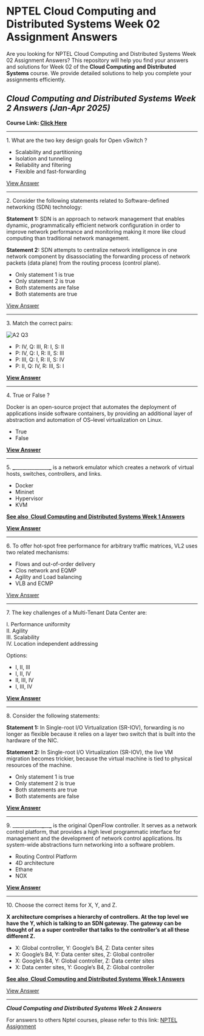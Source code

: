 # NPTEL Cloud Computing and Distributed Systems Week 02 Assignment Answers

Are you looking for NPTEL Cloud Computing and Distributed Systems Week 02 Assignment Answers? This repository will help you find your answers and solutions for Week 02 of the **Cloud Computing and Distributed Systems** course. We provide detailed solutions to help you complete your assignments efficiently.

## _Cloud Computing and Distributed Systems Week 2 Answers (Jan-Apr 2025)_

**Course Link: [**Click Here**](https://onlinecourses.nptel.ac.in/noc25_cs12/course)**

***

1\. What are the two key design goals for Open vSwitch ?

- Scalability and partitioning
- Isolation and tunneling
- Reliability and filtering
- Flexible and fast-forwarding

[View Answer](https://my.progiez.com/courses/cloud-computing-and-distributed-systems/)

***

2\. Consider the following statements related to Software-defined networking (SDN) technology:

**Statement 1:** SDN is an approach to network management that enables dynamic, programmatically efficient network configuration in order to improve network performance and monitoring making it more like cloud computing than traditional network management.

**Statement 2:** SDN attempts to centralize network intelligence in one network component by disassociating the forwarding process of network packets (data plane) from the routing process (control plane).

- Only statement 1 is true
- Only statement 2 is true
- Both statements are false
- Both statements are true

[View Answer](https://my.progiez.com/courses/cloud-computing-and-distributed-systems/)

***

3\. Match the correct pairs:

![A2 Q3](https://storage.googleapis.com/swayam-node1-production.appspot.com/assets/img/noc23_cs27/A2_Q3.PNG "Cloud Computing and Distributed Systems Week 2 Answers 2")

- P: IV, Q: III, R: I, S: II
- P: IV, Q: I, R: II, S: III
- P: III, Q: I, R: II, S: IV
- P: II, Q: IV, R: III, S: I

**[**View Answer**](https://my.progiez.com/courses/cloud-computing-and-distributed-systems/)**

***

4\. True or False ?

Docker is an open-source project that automates the deployment of applications inside software containers, by providing an additional layer of abstraction and automation of OS–level virtualization on Linux.

- True
- False

**[**View Answer**](https://my.progiez.com/courses/cloud-computing-and-distributed-systems/)**

***

5. **_**\_\_\_\_\_\_\_\_\_\_\_\_\_\_**_** is a network emulator which creates a network of virtual hosts, switches, controllers, and links.

- Docker
- Mininet
- Hypervisor
- KVM

[****See also**  **Cloud Computing and Distributed Systems Week 1 Answers****](https://progiez.com/cloud-computing-and-distributed-systems-week-1-answers)

**[**View Answer**](https://my.progiez.com/courses/cloud-computing-and-distributed-systems/)**

***

6\. To offer hot-spot free performance for arbitrary traffic matrices, VL2 uses two related mechanisms:

- Flows and out-of-order delivery
- Clos network and EQMP
- Agility and Load balancing
- VLB and ECMP

[View Answer](https://my.progiez.com/courses/cloud-computing-and-distributed-systems/)

***

7\. The key challenges of a Multi-Tenant Data Center are:

I. Performance uniformity\
II. Agility\
III. Scalability\
IV. Location independent addressing

Options:

- I, II, III
- I, II, IV
- II, III, IV
- I, III, IV

**[**View Answer**](https://my.progiez.com/courses/cloud-computing-and-distributed-systems/)**

***

8\. Consider the following statements:

**Statement 1:** In Single-root I/O Virtualization (SR-IOV), forwarding is no longer as flexible because it relies on a layer two switch that is built into the hardware of the NIC.

**Statement 2:** In Single-root I/O Virtualization (SR-IOV), the live VM migration becomes trickier, because the virtual machine is tied to physical resources of the machine.

- Only statement 1 is true
- Only statement 2 is true
- Both statements are true
- Both statements are false

**[**View Answer**](https://my.progiez.com/courses/cloud-computing-and-distributed-systems/)**

***

9\. \_\_\_\_\_\_\_\_\_\_\_\_**_**\_\_**_** is the original OpenFlow controller. It serves as a network control platform, that provides a high level programmatic interface for management and the development of network control applications. Its system-wide abstractions turn networking into a software problem.

- Routing Control Platform
- 4D architecture
- Ethane
- NOX

**[**View Answer**](https://my.progiez.com/courses/cloud-computing-and-distributed-systems/)**

***

10\. Choose the correct items for X, Y, and Z.

**X architecture comprises a hierarchy of controllers. At the top level we have the Y, which is talking to an SDN gateway. The gateway can be thought of as a super controller that talks to the controller’s at all these different Z.**

- X: Global controller, Y: Google’s B4, Z: Data center sites
- X: Google’s B4, Y: Data center sites, Z: Global controller
- X: Google’s B4, Y: Global controller, Z: Data center sites
- X: Data center sites, Y: Google’s B4, Z: Global controller

[****See also**  **Cloud Computing and Distributed Systems Week 1 Answers****](https://progiez.com/cloud-computing-and-distributed-systems-week-1-answers)

[View Answer](https://my.progiez.com/courses/cloud-computing-and-distributed-systems/)

***

_**Cloud Computing and Distributed Systems Week 2 Answers**_

For answers to others Nptel courses, please refer to this link: [NPTEL Assignment](https://progiez.com/nptel-assignment-answers)
